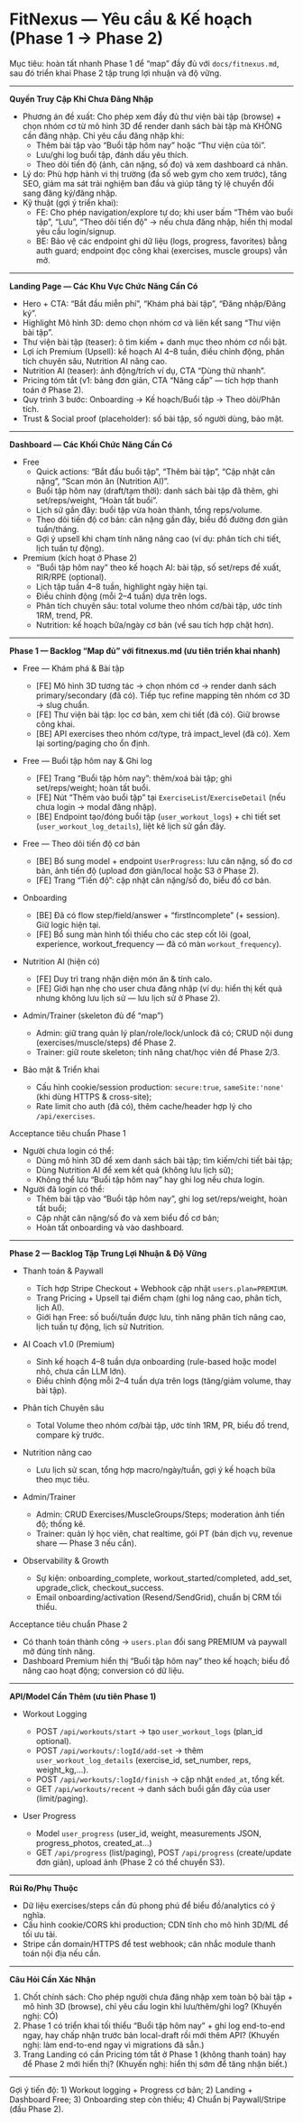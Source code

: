 # FitNexus — Yêu cầu & Kế hoạch (Phase 1 → Phase 2)

Mục tiêu: hoàn tất nhanh Phase 1 để “map” đầy đủ với `docs/fitnexus.md`, sau đó triển khai Phase 2 tập trung lợi nhuận và độ vững.

-------------------------------------------------------------------------------

**Quyền Truy Cập Khi Chưa Đăng Nhập**

- Phương án đề xuất: Cho phép xem đầy đủ thư viện bài tập (browse) + chọn nhóm cơ từ mô hình 3D để render danh sách bài tập mà KHÔNG cần đăng nhập. Chỉ yêu cầu đăng nhập khi:
  - Thêm bài tập vào “Buổi tập hôm nay” hoặc “Thư viện của tôi”.
  - Lưu/ghi log buổi tập, đánh dấu yêu thích.
  - Theo dõi tiến độ (ảnh, cân nặng, số đo) và xem dashboard cá nhân.
- Lý do: Phù hợp hành vi thị trường (đa số web gym cho xem trước), tăng SEO, giảm ma sát trải nghiệm ban đầu và giúp tăng tỷ lệ chuyển đổi sang đăng ký/đăng nhập.
- Kỹ thuật (gợi ý triển khai):
  - FE: Cho phép navigation/explore tự do; khi user bấm “Thêm vào buổi tập”, “Lưu”, “Theo dõi tiến độ” → nếu chưa đăng nhập, hiển thị modal yêu cầu login/signup.
  - BE: Bảo vệ các endpoint ghi dữ liệu (logs, progress, favorites) bằng auth guard; endpoint đọc công khai (exercises, muscle groups) vẫn mở.

-------------------------------------------------------------------------------

**Landing Page — Các Khu Vực Chức Năng Cần Có**

- Hero + CTA: “Bắt đầu miễn phí”, “Khám phá bài tập”, “Đăng nhập/Đăng ký”.
- Highlight Mô hình 3D: demo chọn nhóm cơ và liên kết sang “Thư viện bài tập”.
- Thư viện bài tập (teaser): ô tìm kiếm + danh mục theo nhóm cơ nổi bật.
- Lợi ích Premium (Upsell): kế hoạch AI 4–8 tuần, điều chỉnh động, phân tích chuyên sâu, Nutrition AI nâng cao.
- Nutrition AI (teaser): ảnh động/trích ví dụ, CTA “Dùng thử nhanh”.
- Pricing tóm tắt (v1: bảng đơn giản, CTA “Nâng cấp” — tích hợp thanh toán ở Phase 2).
- Quy trình 3 bước: Onboarding → Kế hoạch/Buổi tập → Theo dõi/Phân tích.
- Trust & Social proof (placeholder): số bài tập, số người dùng, bảo mật.

-------------------------------------------------------------------------------

**Dashboard — Các Khối Chức Năng Cần Có**

- Free
  - Quick actions: “Bắt đầu buổi tập”, “Thêm bài tập”, “Cập nhật cân nặng”, “Scan món ăn (Nutrition AI)”.
  - Buổi tập hôm nay (draft/tạm thời): danh sách bài tập đã thêm, ghi set/reps/weight, “Hoàn tất buổi”.
  - Lịch sử gần đây: buổi tập vừa hoàn thành, tổng reps/volume.
  - Theo dõi tiến độ cơ bản: cân nặng gần đây, biểu đồ đường đơn giản tuần/tháng.
  - Gợi ý upsell khi chạm tính năng nâng cao (ví dụ: phân tích chi tiết, lịch tuần tự động).
- Premium (kích hoạt ở Phase 2)
  - “Buổi tập hôm nay” theo kế hoạch AI: bài tập, số set/reps đề xuất, RIR/RPE (optional).
  - Lịch tập tuần 4–8 tuần, highlight ngày hiện tại.
  - Điều chỉnh động (mỗi 2–4 tuần) dựa trên logs.
  - Phân tích chuyên sâu: total volume theo nhóm cơ/bài tập, ước tính 1RM, trend, PR.
  - Nutrition: kế hoạch bữa/ngày cơ bản (về sau tích hợp chặt hơn).

-------------------------------------------------------------------------------

**Phase 1 — Backlog “Map đủ” với fitnexus.md (ưu tiên triển khai nhanh)**

- Free — Khám phá & Bài tập
  - [FE] Mô hình 3D tương tác → chọn nhóm cơ → render danh sách primary/secondary (đã có). Tiếp tục refine mapping tên nhóm cơ 3D → slug chuẩn.
  - [FE] Thư viện bài tập: lọc cơ bản, xem chi tiết (đã có). Giữ browse công khai.
  - [BE] API exercises theo nhóm cơ/type, trả impact_level (đã có). Xem lại sorting/paging cho ổn định.

- Free — Buổi tập hôm nay & Ghi log
  - [FE] Trang “Buổi tập hôm nay”: thêm/xoá bài tập; ghi set/reps/weight; hoàn tất buổi.
  - [FE] Nút “Thêm vào buổi tập” tại `ExerciseList`/`ExerciseDetail` (nếu chưa login → modal đăng nhập).
  - [BE] Endpoint tạo/đóng buổi tập (`user_workout_logs`) + chi tiết set (`user_workout_log_details`), liệt kê lịch sử gần đây.

- Free — Theo dõi tiến độ cơ bản
  - [BE] Bổ sung model + endpoint `UserProgress`: lưu cân nặng, số đo cơ bản, ảnh tiến độ (upload đơn giản/local hoặc S3 ở Phase 2).
  - [FE] Trang “Tiến độ”: cập nhật cân nặng/số đo, biểu đồ cơ bản.

- Onboarding
  - [BE] Đã có flow step/field/answer + “firstIncomplete” (+ session). Giữ logic hiện tại.
  - [FE] Bổ sung màn hình tối thiểu cho các step cốt lõi (goal, experience, workout_frequency — đã có màn `workout_frequency`).

- Nutrition AI (hiện có)
  - [FE] Duy trì trang nhận diện món ăn & tính calo.
  - [FE] Giới hạn nhẹ cho user chưa đăng nhập (ví dụ: hiển thị kết quả nhưng không lưu lịch sử — lưu lịch sử ở Phase 2).

- Admin/Trainer (skeleton đủ để “map”)
  - Admin: giữ trang quản lý plan/role/lock/unlock đã có; CRUD nội dung (exercises/muscle/steps) để Phase 2.
  - Trainer: giữ route skeleton; tính năng chat/học viên để Phase 2/3.

- Bảo mật & Triển khai
  - Cấu hình cookie/session production: `secure:true`, `sameSite:'none'` (khi dùng HTTPS & cross-site);
  - Rate limit cho auth (đã có), thêm cache/header hợp lý cho `/api/exercises`.

Acceptance tiêu chuẩn Phase 1
- Người chưa login có thể:
  - Dùng mô hình 3D để xem danh sách bài tập; tìm kiếm/chi tiết bài tập;
  - Dùng Nutrition AI để xem kết quả (không lưu lịch sử);
  - Không thể lưu “Buổi tập hôm nay” hay ghi log nếu chưa login.
- Người đã login có thể:
  - Thêm bài tập vào “Buổi tập hôm nay”, ghi log set/reps/weight, hoàn tất buổi;
  - Cập nhật cân nặng/số đo và xem biểu đồ cơ bản;
  - Hoàn tất onboarding và vào dashboard.

-------------------------------------------------------------------------------

**Phase 2 — Backlog Tập Trung Lợi Nhuận & Độ Vững**

- Thanh toán & Paywall
  - Tích hợp Stripe Checkout + Webhook cập nhật `users.plan=PREMIUM`.
  - Trang Pricing + Upsell tại điểm chạm (ghi log nâng cao, phân tích, lịch AI).
  - Giới hạn Free: số buổi/tuần được lưu, tính năng phân tích nâng cao, lịch tuần tự động, lịch sử Nutrition.

- AI Coach v1.0 (Premium)
  - Sinh kế hoạch 4–8 tuần dựa onboarding (rule-based hoặc model nhỏ, chưa cần LLM lớn).
  - Điều chỉnh động mỗi 2–4 tuần dựa trên logs (tăng/giảm volume, thay bài tập).

- Phân tích Chuyên sâu
  - Total Volume theo nhóm cơ/bài tập, ước tính 1RM, PR, biểu đồ trend, compare kỳ trước.

- Nutrition nâng cao
  - Lưu lịch sử scan, tổng hợp macro/ngày/tuần, gợi ý kế hoạch bữa theo mục tiêu.

- Admin/Trainer
  - Admin: CRUD Exercises/MuscleGroups/Steps; moderation ảnh tiến độ; thống kê.
  - Trainer: quản lý học viên, chat realtime, gói PT (bán dịch vụ, revenue share — Phase 3 nếu cần).

- Observability & Growth
  - Sự kiện: onboarding_complete, workout_started/completed, add_set, upgrade_click, checkout_success.
  - Email onboarding/activation (Resend/SendGrid), chuẩn bị CRM tối thiểu.

Acceptance tiêu chuẩn Phase 2
- Có thanh toán thành công → `users.plan` đổi sang PREMIUM và paywall mở đúng tính năng.
- Dashboard Premium hiển thị “Buổi tập hôm nay” theo kế hoạch; biểu đồ nâng cao hoạt động; conversion có dữ liệu.

-------------------------------------------------------------------------------

**API/Model Cần Thêm (ưu tiên Phase 1)**

- Workout Logging
  - POST `/api/workouts/start` → tạo `user_workout_logs` (plan_id optional).
  - POST `/api/workouts/:logId/add-set` → thêm `user_workout_log_details` (exercise_id, set_number, reps, weight_kg,...).
  - POST `/api/workouts/:logId/finish` → cập nhật `ended_at`, tổng kết.
  - GET `/api/workouts/recent` → danh sách buổi gần đây của user (limit/paging).

- User Progress
  - Model `user_progress` (user_id, weight, measurements JSON, progress_photos, created_at...)
  - GET `/api/progress` (list/paging), POST `/api/progress` (create/update đơn giản), upload ảnh (Phase 2 có thể chuyển S3).

-------------------------------------------------------------------------------

**Rủi Ro/Phụ Thuộc**

- Dữ liệu exercises/steps cần đủ phong phú để biểu đồ/analytics có ý nghĩa.
- Cấu hình cookie/CORS khi production; CDN tĩnh cho mô hình 3D/ML để tối ưu tải.
- Stripe cần domain/HTTPS để test webhook; cân nhắc module thanh toán nội địa nếu cần.

-------------------------------------------------------------------------------

**Câu Hỏi Cần Xác Nhận**

1) Chốt chính sách: Cho phép người chưa đăng nhập xem toàn bộ bài tập + mô hình 3D (browse), chỉ yêu cầu login khi lưu/thêm/ghi log? (Khuyến nghị: CÓ)
2) Phase 1 có triển khai tối thiểu “Buổi tập hôm nay” + ghi log end-to-end ngay, hay chấp nhận trước bản local-draft rồi mới thêm API? (Khuyến nghị: làm end-to-end ngay vì migrations đã sẵn.)
3) Trang Landing có cần Pricing tóm tắt ở Phase 1 (không thanh toán) hay để Phase 2 mới hiển thị? (Khuyến nghị: hiển thị sớm để tăng nhận biết.)

-------------------------------------------------------------------------------

Gợi ý tiến độ: 1) Workout logging + Progress cơ bản; 2) Landing + Dashboard Free; 3) Onboarding step còn thiếu; 4) Chuẩn bị Paywall/Stripe (đầu Phase 2).

